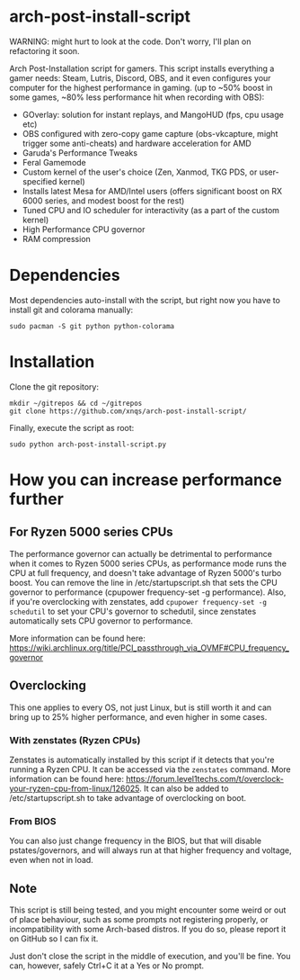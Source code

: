# arch-post-install-script
WARNING: might hurt to look at the code. Don't worry, I'll plan on refactoring it soon.

Arch Post-Installation script for gamers. This script installs everything a gamer needs: Steam, Lutris, Discord, OBS, and it even configures your computer for the highest performance in gaming. (up to ~50% boost in some games, ~80% less performance hit when recording with OBS):

- GOverlay: solution for instant replays, and MangoHUD (fps, cpu usage etc)
- OBS configured with zero-copy game capture (obs-vkcapture, might trigger some anti-cheats) and hardware acceleration for AMD
- Garuda's Performance Tweaks
- Feral Gamemode
- Custom kernel of the user's choice (Zen, Xanmod, TKG PDS, or user-specified kernel)
- Installs latest Mesa for AMD/Intel users (offers significant boost on RX 6000 series, and modest boost for the rest)
- Tuned CPU and IO scheduler for interactivity (as a part of the custom kernel)
- High Performance CPU governor
- RAM compression

# Dependencies
Most dependencies auto-install with the script, but right now you have to install git and colorama manually:

`sudo pacman -S git python python-colorama`

# Installation
Clone the git repository:
```
mkdir ~/gitrepos && cd ~/gitrepos
git clone https://github.com/xnqs/arch-post-install-script/
```
Finally, execute the script as root:
```
sudo python arch-post-install-script.py
```

# How you can increase performance further
## For Ryzen 5000 series CPUs
The performance governor can actually be detrimental to performance when it comes to Ryzen 5000 series CPUs, as performance mode runs the CPU at full frequency, and doesn't take advantage of Ryzen 5000's turbo boost. You can remove the line in /etc/startupscript.sh that sets the CPU governor to performance (cpupower frequency-set -g performance). Also, if you're overclocking with zenstates, add `cpupower frequency-set -g schedutil` to set your CPU's governor to schedutil, since zenstates automatically sets CPU governor to performance.

More information can be found here: https://wiki.archlinux.org/title/PCI_passthrough_via_OVMF#CPU_frequency_governor
## Overclocking
This one applies to every OS, not just Linux, but is still worth it and can bring up to 25% higher performance, and even higher in some cases.
### With zenstates (Ryzen CPUs)
Zenstates is automatically installed by this script if it detects that you're running a Ryzen CPU. It can be accessed via the `zenstates` command.
More information can be found here: https://forum.level1techs.com/t/overclock-your-ryzen-cpu-from-linux/126025. It can also be added to /etc/startupscript.sh to take advantage of overclocking on boot.
### From BIOS
You can also just change frequency in the BIOS, but that will disable pstates/governors, and will always run at that higher frequency and voltage, even when not in load.

## Note
This script is still being tested, and you might encounter some weird or out of place behaviour, such as some prompts not registering properly, or incompatibility with some Arch-based distros. If you do so, please report it on GitHub so I can fix it.

Just don't close the script in the middle of execution, and you'll be fine. You can, however, safely Ctrl+C it at a Yes or No prompt.
